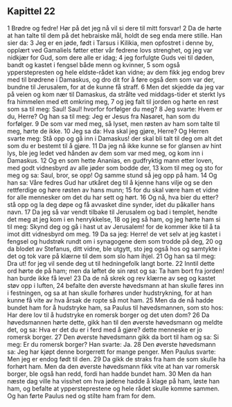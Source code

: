 ## Kapittel 22

1 Brødre og fedre! Hør på det jeg nå vil si dere til mitt forsvar!
2 Da de hørte at han talte til dem på det hebraiske mål, holdt de seg enda mere stille. Han sier da:
3 Jeg er en jøde, født i Tarsus i Kilikia, men opfostret i denne by, opplært ved Gamaliels føtter etter vår fedrene lovs strenghet, og jeg var nidkjær for Gud, som dere alle er idag;
4 jeg forfulgte Guds vei til døden, bandt og kastet i fengsel både menn og kvinner,
5 som også ypperstepresten og hele eldste-rådet kan vidne; av dem fikk jeg endog brev med til brødrene i Damaskus, og dro dit for å føre også dem som var der, bundne til Jerusalem, for at de kunne få straff.
6 Men det skjedde da jeg var på veien og kom nær til Damaskus, da strålte ved middags-tider et sterkt lys fra himmelen med ett omkring meg,
7 og jeg falt til jorden og hørte en røst som sa til meg: Saul! Saul! hvorfor forfølger du meg?
8 Jeg svarte: Hvem er du, Herre? Og han sa til meg: Jeg er Jesus fra Nasaret, han som du forfølger.
9 De som var med meg, så lyset, men røsten av ham som talte til meg, hørte de ikke.
10 Jeg sa da: Hva skal jeg gjøre, Herre? Og Herren svarte meg: Stå opp og gå inn i Damaskus! der skal bli talt til deg om alt det som du er bestemt til å gjøre.
11 Da jeg nå ikke kunne se for glansen av hint lys, ble jeg ledet ved hånden av dem som var med meg, og kom inn i Damaskus.
12 Og en som hette Ananias, en gudfryktig mann etter loven, med godt vidnesbyrd av alle jøder som bodde der,
13 kom til meg og sto for meg og sa: Saul, bror, se opp! Og samme stund så jeg opp på ham.
14 Og han sa: Våre fedres Gud har utkåret deg til å kjenne hans vilje og se den rettferdige og høre røsten av hans munn;
15 for du skal være ham et vidne for alle mennesker om det du har sett og hørt.
16 Og nå, hva bier du etter? stå opp og la deg døpe og få avvasket dine synder, idet du påkaller hans navn.
17 Da jeg så var vendt tilbake til Jerusalem og bad i templet, hendte det meg at jeg kom i en henrykkelse,
18 og jeg så ham, og jeg hørte ham si til meg: Skynd deg og gå i hast ut av Jerusalem! for de kommer ikke til å ta imot ditt vidnesbyrd om meg.
19 Da sa jeg: Herre! de vet selv at jeg kastet i fengsel og hudstrøk rundt om i synagogene dem som trodde på deg,
20 og da blodet av Stefanus, ditt vidne, ble utgytt, sto jeg også hos og samtykte i det og tok vare på klærne til dem som slo ham ihjel.
21 Og han sa til meg: Dra ut! for jeg vil sende deg ut til hedningefolk langt borte.
22 Inntil dette ord hørte de på ham; men da løftet de sin røst og sa: Ta ham bort fra jorden! han burde ikke få leve!
23 Da de nå skrek og rev klærne av seg og kastet støv opp i luften,
24 befalte den øverste høvedsmann at han skulle føres inn i festningen, og sa at han skulle forhøres under hudstrykning, for at han kunne få vite av hva årsak de ropte så mot ham.
25 Men da de nå hadde bundet ham for å hudstryke ham, sa Paulus til høvedsmannen, som sto hos: Har dere lov til å hudstryke en romersk borger og det uten dom?
26 Da høvedsmannen hørte dette, gikk han til den øverste høvedsmann og meldte det, og sa: Hva er det du er i ferd med å gjøre? dette menneske er jo romersk borger.
27 Den øverste høvedsmann gikk da bort til ham og sa: Si meg: Er du romersk borger? Han svarte: Ja.
28 Den øverste høvedsmann sa: Jeg har kjøpt denne borgerrett for mange penger. Men Paulus svarte: Men jeg er endog født til den.
29 Da gikk de straks fra ham de som skulle ha forhørt ham. Men da den øverste høvedsmann fikk vite at han var romersk borger, ble også han redd, fordi han hadde bundet ham.
30 Men da han næste dag ville ha visshet om hva jødene hadde å klage på ham, løste han ham, og befalte at yppersteprestene og hele rådet skulle komme sammen. Og han førte Paulus ned og stilte ham fram for dem.
